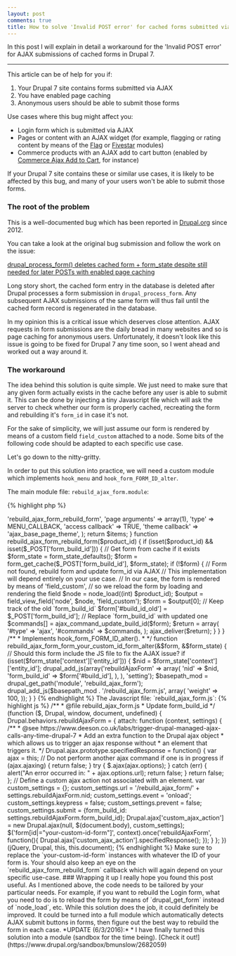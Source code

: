 ```yaml
---
layout: post
comments: true
title: How to solve 'Invalid POST error' for cached forms submitted via AJAX in Drupal 7
---
```


In this post I will explain in detail a workaround for the 'Invalid POST error' for AJAX submissions of cached forms in Drupal 7.

-----

This article can be of help for you if:

1. Your Drupal 7 site contains forms submitted via AJAX
2. You have enabled page caching
3. Anonymous users should be able to submit those forms

Use cases where this bug might affect you:

* Login form which is submitted via AJAX
* Pages or content with an AJAX widget (for example, flagging or rating content by means of the [Flag](https://www.drupal.org/project/flag) or [Fivestar](https://www.drupal.org/project/fivestar) modules)
* Commerce products with an AJAX add to cart button (enabled by [Commerce Ajax Add to Cart](https://www.drupal.org/project/dc_ajax_add_cart), for instance)

If your Drupal 7 site contains these or similar use cases, it is likely to be affected by this bug, and many of your users won't be able to submit those forms.

### The root of the problem

This is a well-documented bug which has been reported in [Drupal.org](http://www.drupal.org) since 2012.

You can take a look at the original bug submission and follow the work on the issue:

[drupal\_process\_form() deletes cached form + form_state despite still needed for later POSTs with enabled page caching](https://www.drupal.org/node/1694574)

Long story short, the cached form entry in the database is deleted after Drupal processes a form submission in `drupal_process_form`.  Any subsequent AJAX submissions of the same form will thus fail until the cached form record is regenerated in the database.

In my opinion this is a critical issue which deserves close attention.  AJAX requests in form submissions are the daily bread in many websites and so is page caching for anonymous users. Unfortunately, it doesn't look like this issue is going to be fixed for Drupal 7 any time soon, so I went ahead and worked out a way around it.

### The workaround

The idea behind this solution is quite simple. We just need to make sure that any given form actually exists in the cache before any user is able to submit it.  This can be done by injecting a tiny Javascript file which will ask the server to check whether our form is properly cached, recreating the form and rebuilding it's `form_id` in case it's not.

For the sake of simplicity, we will just assume our form is rendered by means of a custom field `field_custom` attached to a node.  Some bits of the following code should be adapted to each specific use case.

Let's go down to the nitty-gritty.

In order to put this solution into practice, we will need a custom module which implements `hook_menu` and `hook_form_FORM_ID_alter`.

The main module file: `rebuild_ajax_form.module`:

{% highlight php %}
<?php
/**
 * Implements hook_menu().
 *
 */
function rebuild_ajax_form_menu() {
  $items['rebuild_ajax_form'] = array(
    'page callback' => 'rebuild_ajax_form_rebuild_form',
    'page arguments' => array(1),
    'type' => MENU_CALLBACK,
    'access callback' => TRUE,
    'theme callback' => 'ajax_base_page_theme',
  );
	return $items;
}

function rebuild_ajax_form_rebuild_form($product_id) {
  if (isset($product_id) && isset($_POST['form_build_id'])) {
    // Get form from cache if it exists
    $form_state = form_state_defaults();
    $form = form_get_cache($_POST['form_build_id'], $form_state);
    if (!$form) {
      // Form not found, rebuild form and update form_id via AJAX
      // This implementation will depend entirely on your use case.
      // In our case, the form is rendered by means of 'field_custom',
      // so we reload the form by loading and rendering the field
      $node = node_load((int) $product_id);
      $output = field_view_field('node', $node, 'field_custom');
      $form = $output[0];
      // Keep track of the old `form_build_id`
      $form['#build_id_old'] = $_POST['form_build_id'];
      // Replace `form_build_id` with updated one
      $commands[] = ajax_command_update_build_id($form);
      $return = array(
        '#type' => 'ajax',
        '#commands' => $commands,
      );
      ajax_deliver($return);
    }
  }
}

/**
 * Implements hook_form_FORM_ID_alter().
 *
 */
function rebuild_ajax_form_form_your_custom_id_form_alter(&$form, &$form_state) {
  // Should this form include the JS file to fix the AJAX issue?
  if (isset($form_state['context']['entity_id'])) {
    $nid = $form_state['context']['entity_id'];
    drupal_add_js(array('rebuildAjaxForm' => array(
      'nid' => $nid,
      'form_build_id' => $form['#build_id'],
      ),
    ), 'setting');
    $basepath_mod = drupal_get_path('module', 'rebuild_ajax_form');
    drupal_add_js($basepath_mod . '/rebuild_ajax_form.js', array(
      'weight' => 100,
      ));
  }
}
{% endhighlight %}

The Javascript file: `rebuild_ajax_form.js`:

{% highlight js %}
/**
 * @file rebuild_ajax_form.js
 * Update form_build_id
 */
(function ($, Drupal, window, document, undefined) {
  Drupal.behaviors.rebuildAjaxForm = {
    attach: function (context, settings) {
   /**
     * @see https://www.deeson.co.uk/labs/trigger-drupal-managed-ajax-calls-any-time-drupal-7
     * Add an extra function to the Drupal ajax object
     * which allows us to trigger an ajax response without
     * an element that triggers it.
     */
      Drupal.ajax.prototype.specifiedResponse = function() {
        var ajax = this;
        // Do not perform another ajax command if one is in progress
        if (ajax.ajaxing) {
          return false;
        }
        try {
          $.ajax(ajax.options);
        }
        catch (err) {
          alert("An error occurred in: " + ajax.options.url);
          return false;
        }
        return false;
      };

      // Define a custom ajax action not associated with an element.
      var custom_settings = {};
      custom_settings.url = '/rebuild_ajax_form/' + settings.rebuildAjaxForm.nid;
      custom_settings.event = 'onload';
      custom_settings.keypress = false;
      custom_settings.prevent = false;
      custom_settings.submit = {form_build_id: settings.rebuildAjaxForm.form_build_id};
      Drupal.ajax['custom_ajax_action'] = new Drupal.ajax(null, $(document.body), custom_settings);

      $('form[id|="your-custom-id-form"]', context).once('rebuildAjaxForm', function(){
        Drupal.ajax['custom_ajax_action'].specifiedResponse();
      });
    }
  };
})(jQuery, Drupal, this, this.document);
{% endhighlight %}

Make sure to replace the `your-custom-id-form` instances with whatever the ID of your form is.

Your should also keep an eye on the `rebuild_ajax_form_rebuild_form` callback which will again depend on your specific use-case.

### Wrapping it up

I really hope you found this post useful.  As I mentioned above, the code needs to be tailored by your particular needs.  For example, if you want to rebuild the Login form, what you need to do is to reload the form by means of `drupal_get_form` instead of `node_load`, etc.

While this solution does the job, it could definitely be improved.  It could be turned into a full module which automatically detects AJAX submit buttons in forms, then figure out the best way to rebuild the form in each case.

*UPDATE (6/3/2016):*

* I have finally turned this solution into a module (sandbox for the time being). [Check it out!](https://www.drupal.org/sandbox/bmunslow/2682059)
